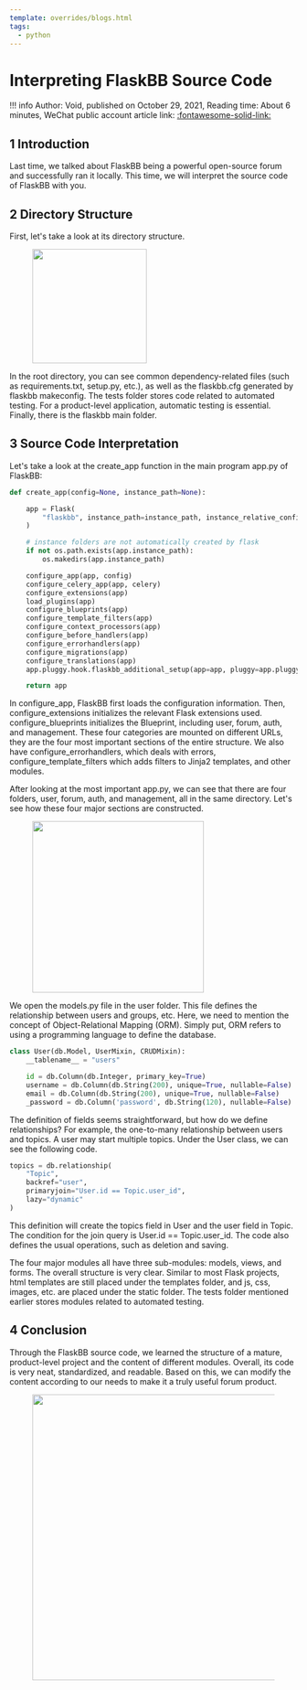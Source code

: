 ```yaml
---
template: overrides/blogs.html
tags:
  - python
---
```


# Interpreting FlaskBB Source Code

!!! info
    Author: Void, published on October 29, 2021, Reading time: About 6 minutes, WeChat public account article link: [:fontawesome-solid-link:](https://mp.weixin.qq.com/s/ctAdVwr1CdzRSPQfrRVGPQ)

## 1 Introduction

Last time, we talked about FlaskBB being a powerful open-source forum and successfully ran it locally. This time, we will interpret the source code of FlaskBB with you.

## 2 Directory Structure

First, let's take a look at its directory structure.

<figure>
  <img src="https://cdn.jsdelivr.net/gh/BulletTech2021/Pics/img/flaskbb1.png" width="200" />
</figure>

In the root directory, you can see common dependency-related files (such as requirements.txt, setup.py, etc.), as well as the flaskbb.cfg generated by flaskbb makeconfig. The tests folder stores code related to automated testing. For a product-level application, automatic testing is essential. 
Finally, there is the flaskbb main folder.

## 3 Source Code Interpretation

Let's take a look at the create_app function in the main program app.py of FlaskBB:

```python
def create_app(config=None, instance_path=None):

    app = Flask(
        "flaskbb", instance_path=instance_path, instance_relative_config=True
    )

    # instance folders are not automatically created by flask
    if not os.path.exists(app.instance_path):
        os.makedirs(app.instance_path)

    configure_app(app, config)
    configure_celery_app(app, celery)
    configure_extensions(app)
    load_plugins(app)
    configure_blueprints(app)
    configure_template_filters(app)
    configure_context_processors(app)
    configure_before_handlers(app)
    configure_errorhandlers(app)
    configure_migrations(app)
    configure_translations(app)
    app.pluggy.hook.flaskbb_additional_setup(app=app, pluggy=app.pluggy)

    return app
```

In configure_app, FlaskBB first loads the configuration information. Then, configure_extensions initializes the relevant Flask extensions used. configure_blueprints initializes the Blueprint, including user, forum, auth, and management. These four categories are mounted on different URLs, they are the four most important sections of the entire structure. We also have configure_errorhandlers, which deals with errors, configure_template_filters which adds filters to Jinja2 templates, and other modules.

After looking at the most important app.py, we can see that there are four folders, user, forum, auth, and management, all in the same directory. Let's see how these four major sections are constructed.

<figure>
  <img src="https://cdn.jsdelivr.net/gh/BulletTech2021/Pics/img/flaskbb2.png" width="300" />
</figure>

We open the models.py file in the user folder. This file defines the relationship between users and groups, etc. Here, we need to mention the concept of Object-Relational Mapping (ORM). Simply put, ORM refers to using a programming language to define the database.

```python
class User(db.Model, UserMixin, CRUDMixin):
    __tablename__ = "users"

    id = db.Column(db.Integer, primary_key=True)
    username = db.Column(db.String(200), unique=True, nullable=False)
    email = db.Column(db.String(200), unique=True, nullable=False)
    _password = db.Column('password', db.String(120), nullable=False)
```

The definition of fields seems straightforward, but how do we define relationships? For example, the one-to-many relationship between users and topics. A user may start multiple topics. Under the User class, we can see the following code.

```python
topics = db.relationship(
    "Topic",
    backref="user",
    primaryjoin="User.id == Topic.user_id",
    lazy="dynamic"
)
```

This definition will create the topics field in User and the user field in Topic. The condition for the join query is User.id == Topic.user_id. 
The code also defines the usual operations, such as deletion and saving.

The four major modules all have three sub-modules: models, views, and forms. The overall structure is very clear. Similar to most Flask projects, html templates are still placed under the templates folder, and js, css, images, etc. are placed under the static folder. The tests folder mentioned earlier stores modules related to automated testing.

## 4 Conclusion

Through the FlaskBB source code, we learned the structure of a mature, product-level project and the content of different modules. Overall, its code is very neat, standardized, and readable. Based on this, we can modify the content according to our needs to make it a truly useful forum product.

<figure>
  <img src="https://cdn.jsdelivr.net/gh/BulletTech2021/Pics/2021-6-14/1623639526512-1080P%20(Full%20HD)%20-%20Tail%20Pic.png" width="500" />
</figure>
